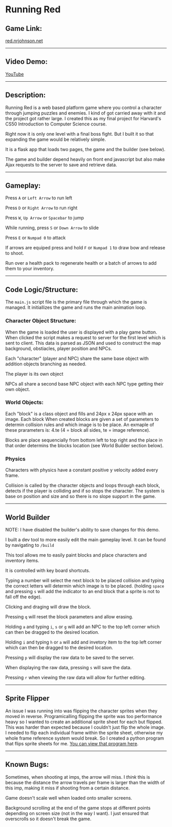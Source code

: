 # Running Red

## Game Link: 
[red.nrjohnson.net](https://red.nrjohnson.net)

---

## Video Demo: 
[YouTube](https://youtu.be/jL9W17az95o)

---

## Description:
Running Red is a web based platform game where you control a character through jumping puzzles and enemies. I kind of got carried away with it and the project got rather large. I created this as my final project for Harvard's CS50 Introduction to Computer Science course.

Right now it is only one level with a final boss fight. But I built it so that expanding the game would be relatively simple.

It is a flask app that loads two pages, the game and the builder (see below).

The game and builder depend heavily on front end javascript but also make Ajax requests to the server to save and retrieve data.

---

## Gameplay:
Press `A` or `Left Arrow` to run left

Press `D` or `Right Arrow` to run right

Press `W`, `Up Arrow` or `Spacebar` to jump

While running, press `S` or `Down Arrow` to slide

Press `E` or `Numpad 0` to attack

If arrows are equiped press and hold `F` or `Numpad 1` to draw bow and release to shoot.

Run over a health pack to regenerate health or a batch of arrows to add them to your inventory.

---

## Code Logic/Structure:

The `main.js` script file is the primary file through which the game is managed. It initiallizes the game and runs the main animation loop.

### Character Object Structure:
When the game is loaded the user is displayed with a play game button. When clicked the script makes a request to server for the first level which is sent to client. This data is parsed as JSON and used to construct the map background, obstiacles, player position and NPCs.

Each "character" (player and NPC) share the same base object with addition objects branching as needed.

The player is its own object

NPCs all share a second base NPC object with each NPC type getting their own object.

### World Objects:
Each "block" is a class object and fills and 24px x 24px space with an image. Each block When created blocks are given a set of parameters to determin collision rules and which image is to be place. An exmaple of these prarameters is: 4.te (4 = block all sides, te = image reference).

Blocks are place sequencially from bottom left to top right and the place in that order determins the blocks location (see World Builder section below).

### Physics
Characters with physics have a constant positive y velocity added every frame.

Collision is called by the character objects and loops through each block, detects if the player is colliding and if so stops the character. The system is base on position and size and so there is no slope support in the game.

---

## World Builder
NOTE: I have disabled the builder's ability to save changes for this demo.

I built a dev tool to more easily edit the main gameplay level. It can be found by navigating to `/build`

This tool allows me to easily paint blocks and place characters and inventory items.

It is controlled with key board shortcuts.

Typing a number will select the next block to be placed collision and typing the correct letters will determin which image is to be placed. (holding `space` and pressing `s` will add the indicator to an end block that a sprite is not to fall off the edge).

Clicking and draging will draw the block.

Pressing `q` will reset the block parameters and allow erasing.

Holding `a` and typing `i`, `s` or `g` will add an NPC to the top left corner which can then be dragged to the desired location.

Holding `i` and typing `h` or `a` will add and invetory item to the top left corner which can then be dragged to the desired location.

Pressing `p` will display the raw data to be saved to the server.

When displaying the raw data, pressing `s` will save the data.

Pressing `r` when viewing the raw data will allow for further editing.

---
## Sprite Flipper
An issue I was running into was flipping the character sprites when they moved in reverse. Programicalling flipping the sprite was too performance heavy so I wanted to create an additional sprite sheet for each but flipped. This was harder than expected because I couldn't just flip the whole image. I needed to flip each individual frame within the sprite sheet, otherwise my whole frame reference system would break. So I created a python program that flips sprite sheets for me. [You can view that program here](https://github.com/nr-johnson/flip-sprite).

---
## Known Bugs:
Sometimes, when shooting at imps, the arrow will miss. I *think* this is because the distance the arrow travels per frame is larger than the width of this imp, making it miss if shooting from a certain distance.

Game doesn't scale well when loaded onto smaller screens.

Background scrolling at the end of the game stops at different points depending on screen size (not in the way I want). I just ensured that overscrolls so it doesn't break the game.
